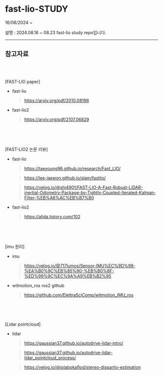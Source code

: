 # fast-lio-STUDY
16/08/2024 ~ 

설명 : 2024.08.16 ~ 08.23 fast-lio study repo입니다.



---
## 참고자료



<br/>
<br/>
<br/>
[FAST-LIO paper]

- fast-lio

  > https://arxiv.org/pdf/2010.08196

- fast-lio2

  > https://arxiv.org/pdf/2107.06829  
  
<br/>
<br/>
<br/>

      
[FAST-LIO2 논문 리뷰]

- fast-lio
 
   > https://taeyoung96.github.io/research/Fast_LIO/
 
   > https://lee-jaewon.github.io/slam/fastlio/
 
   > https://velog.io/@shj4901/FAST-LIO-A-Fast-Robust-LiDAR-inertial-Odometry-Package-by-Tightly-Coupled-Iterated-Kalman-Filter-%EB%A6%AC%EB%B7%B0


- fast-lio2

  > https://alida.tistory.com/102

<br/>
<br/>
<br/>



     
[imu 원리]

- imu

  > https://velog.io/@717lumos/Sensor-IMU%EC%9D%98-%EA%B0%9C%EB%85%90-%EB%B0%8F-%ED%99%9C%EC%9A%A9%EB%B2%95
 
- witmotion_ros ros2 github
 
  > https://github.com/ElettraSciComp/witmotion_IMU_ros

<br/>
<br/>
<br/>

    

[Lidar pointcloud]

- lidar

   > https://gaussian37.github.io/autodrive-lidar-intro/
 
   > https://gaussian37.github.io/autodrive-lidar-lidar_pointcloud_process/
 
   > https://velog.io/@jolabokaflod/stereo-disparity-estimation
 



